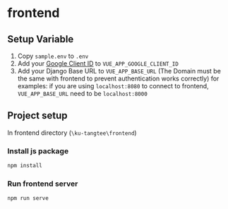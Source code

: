 # frontend

## Setup Variable

1. Copy `sample.env` to `.env`
2. Add your [Google Client ID](../google_credentials_guide.md) to `VUE_APP_GOOGLE_CLIENT_ID`
3. Add your Django Base URL to `VUE_APP_BASE_URL` (The Domain must be the same with frontend to prevent authentication works correctly)
   for examples: if you are using `localhost:8080` to connect to frontend, `VUE_APP_BASE_URL` need to be `localhost:8000`

## Project setup

In frontend directory (`\ku-tangtee\frontend`)

### Install js package

```sh
npm install
```

### Run frontend server

```sh
npm run serve
```
